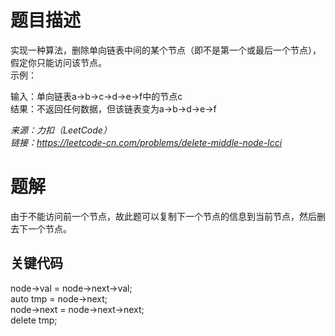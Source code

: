 # 题目描述
实现一种算法，删除单向链表中间的某个节点（即不是第一个或最后一个节点），假定你只能访问该节点。  
示例：  

输入：单向链表a->b->c->d->e->f中的节点c  
结果：不返回任何数据，但该链表变为a->b->d->e->f  

*来源：力扣（LeetCode）*  
*链接：https://leetcode-cn.com/problems/delete-middle-node-lcci*  

# 题解
由于不能访问前一个节点，故此题可以复制下一个节点的信息到当前节点，然后删去下一个节点。
## 关键代码
node->val = node->next->val;  
auto tmp = node->next;  
node->next = node->next->next;  
delete tmp;  
